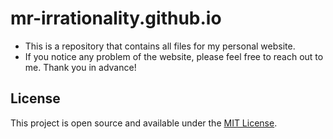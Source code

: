 # mr-irrationality.github.io


- This is a repository that contains all files for my personal website.
- If you notice any problem of the website, please feel free to reach out to me. Thank you in advance!

## License

This project is open source and available under the [MIT License](LICENSE).
